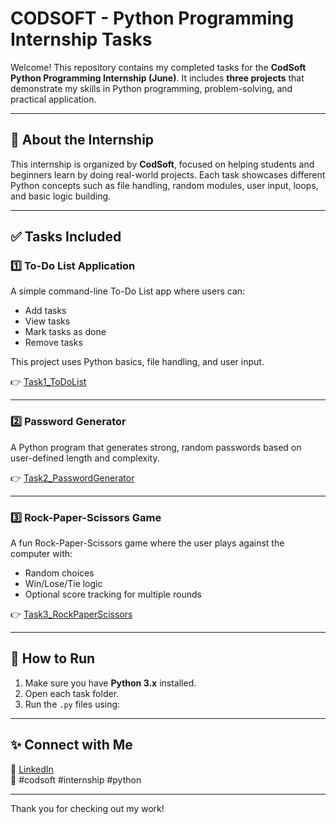 # CODSOFT - Python Programming Internship Tasks

Welcome! This repository contains my completed tasks for the **CodSoft Python Programming Internship (June)**.
It includes **three projects** that demonstrate my skills in Python programming, problem-solving, and practical application.

---

## 📌 About the Internship

This internship is organized by **CodSoft**, focused on helping students and beginners learn by doing real-world projects.
Each task showcases different Python concepts such as file handling, random modules, user input, loops, and basic logic building.

---

## ✅ Tasks Included

### 1️⃣ To-Do List Application

A simple command-line To-Do List app where users can:
- Add tasks
- View tasks
- Mark tasks as done
- Remove tasks

This project uses Python basics, file handling, and user input.

👉 [Task1_ToDoList](./Task1_ToDoList)

---

### 2️⃣ Password Generator

A Python program that generates strong, random passwords based on user-defined length and complexity.

👉 [Task2_PasswordGenerator](./Task2_PasswordGenerator)

---

### 3️⃣ Rock-Paper-Scissors Game

A fun Rock-Paper-Scissors game where the user plays against the computer with:
- Random choices
- Win/Lose/Tie logic
- Optional score tracking for multiple rounds

👉 [Task3_RockPaperScissors](./Task3_RockPaperScissors)

---

## 🚀 How to Run

1. Make sure you have **Python 3.x** installed.
2. Open each task folder.
3. Run the `.py` files using:

---

## ✨ Connect with Me

🔗 [LinkedIn](www.linkedin.com/in/sarthakchaudhary24)  
📌 #codsoft #internship #python

---

Thank you for checking out my work!
